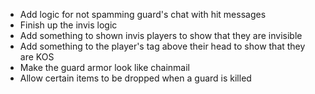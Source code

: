 - Add logic for not spamming guard's chat with hit messages
- Finish up the invis logic
- Add something to shown invis players to show that they are invisible
- Add something to the player's tag above their head to show that they are KOS
- Make the guard armor look like chainmail
- Allow certain items to be dropped when a guard is killed
